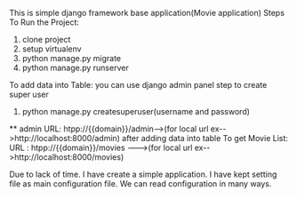 This is simple django framework base application(Movie application)
Steps To Run the Project:
1) clone project
2) setup virtualenv
3) python manage.py migrate
4) python manage.py runserver

To add data into Table:
you can use django admin panel
step to create super user
1) python manage.py createsuperuser(username and password)

** admin URL: htpp://{{domain}}/admin-->(for local url ex-->http://localhost:8000/admin)
after adding data into table
To get Movie List:
URL : htpp://{{domain}}/movies --->(for local url ex-->http://localhost:8000/movies)

Due to lack of time. I have create a simple application.
I have kept setting file as main configuration file.
We can read configuration in many ways.

